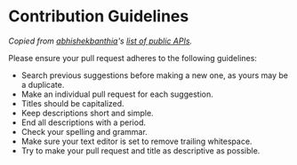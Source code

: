 # Contribution Guidelines
_Copied from [abhishekbanthia](https://github.com/abhishekbanthia)'s [list of public APIs](https://github.com/abhishekbanthia/Public-APIs)._

Please ensure your pull request adheres to the following guidelines:

- Search previous suggestions before making a new one, as yours may be a duplicate.
- Make an individual pull request for each suggestion.
- Titles should be capitalized.
- Keep descriptions short and simple.
- End all descriptions with a period.
- Check your spelling and grammar.
- Make sure your text editor is set to remove trailing whitespace.
- Try to make your pull request and title as descriptive as possible.
